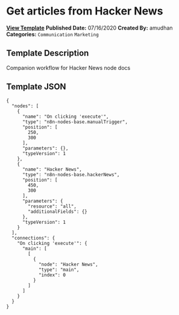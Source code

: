 # Get articles from Hacker News

**[View Template](https://n8n.io/workflows/525-/)**  **Published Date:** 07/16/2020  **Created By:** amudhan  **Categories:** `Communication` `Marketing`  

## Template Description

Companion workflow for Hacker News node docs



## Template JSON

```
{
  "nodes": [
    {
      "name": "On clicking 'execute'",
      "type": "n8n-nodes-base.manualTrigger",
      "position": [
        250,
        300
      ],
      "parameters": {},
      "typeVersion": 1
    },
    {
      "name": "Hacker News",
      "type": "n8n-nodes-base.hackerNews",
      "position": [
        450,
        300
      ],
      "parameters": {
        "resource": "all",
        "additionalFields": {}
      },
      "typeVersion": 1
    }
  ],
  "connections": {
    "On clicking 'execute'": {
      "main": [
        [
          {
            "node": "Hacker News",
            "type": "main",
            "index": 0
          }
        ]
      ]
    }
  }
}
```
